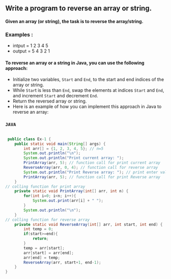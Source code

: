 
## Write a program to reverse an array or string.

#### Given an array (or string), the task is to reverse the array/string.
### Examples : 
  - intput = 1 2 3 4 5
  - output = 5 4 3 2 1 
 
#### To reverse an array or a string in Java, you can use the following approach:

- Initialize two variables, `Start` and `End`, to the start and end indices of the array or string.
- While `Star`t is less than `End`, swap the elements at indices `Start` and `End`, and increment `Start` and decrement `End`.
- Return the reversed array or string.
- Here is an example of how you can implement this approach in Java to reverse an array:


### `JAVA`
 
```Java []

 public class Ex-1 {
    public static void main(String[] args) {
        int arr[] = {1, 2, 3, 4, 5}; // n=5
        System.out.println("\n");
        System.out.println("Print current array: ");
        PrintArray(arr, 5); // function call for print current array       
        ReverseArray(arr, 0, 4); // function call for reverse array
        System.out.println("Print Reverse array: "); // print enter value
        PrintArray(arr, 5); // function call for print Reverse array
    }
// colling function for print array
    private static void PrintArray(int[] arr, int n) {
        for(int i=0; i<n; i++){
            System.out.print(arr[i] + " ");
        }
        System.out.println("\n");
    }
// colling function for reverse array
    private static void ReverseArray(int[] arr, int start, int end) {
        int temp = 0;
        if(start>=end){
            return;
        }
        temp = arr[start];
        arr[start] = arr[end];
        arr[end] = temp;
        ReverseArray(arr, start+1, end-1);
    }
}

```
